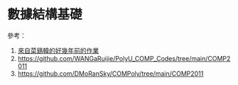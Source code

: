 # 數據結構基礎

參考：  

1. [來自菜鷄韓的好幾年前的作業](https://github.com/hanshanglin/comp2011-solution)
2. https://github.com/WANGaRuijie/PolyU_COMP_Codes/tree/main/COMP2011
3. https://github.com/DMoRanSky/COMPoly/tree/main/COMP2011